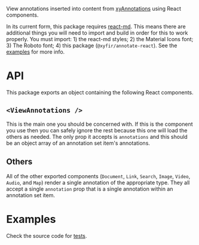 View annotations inserted into content from [xyAnnotations](annotations.xyfir.com) using React components.

In its current form, this package requires [react-md](https://github.com/mlaursen/react-md). This means there are additional things you will need to import and build in order for this to work properly. You must import: 1) the react-md styles; 2) the Material Icons font; 3) The Roboto font; 4) this package (`@xyfir/annotate-react`). See the [examples](#examples) for more info.

# API

This package exports an object containing the following React components.

## `<ViewAnnotations />`

This is the main one you should be concerned with. If this is the component you use then you can safely ignore the rest because this one will load the others as needed. The only prop it accepts is `annotations` and this should be an object array of an annotation set item's annotations.

## Others

All of the other exported components (`Document`, `Link`, `Search`, `Image`, `Video`, `Audio`, and `Map`) render a single annotation of the appropriate type. They all accept a single `annotation` prop that is a single annotation within an annotation set item.

# Examples

Check the source code for [tests](https://github.com/Xyfir/annotate/tree/master/tests/src).